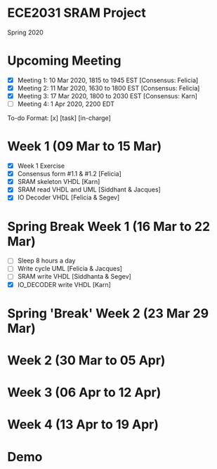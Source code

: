 # ECE2031 SRAM Project
Spring 2020

# Upcoming Meeting
- [x] Meeting 1: 10 Mar 2020, 1815 to 1945 EST [Consensus: Felicia]
- [x] Meeting 2: 11 Mar 2020, 1630 to 1800 EST [Consensus: Felicia]
- [x] Meeting 3: 17 Mar 2020, 1800 to 2030 EST [Consensus: Karn]
- [ ] Meeting 4: 1 Apr 2020, 2200 EDT

To-do Format: [x] [task] [in-charge] 
# Week 1 (09 Mar to 15 Mar)
- [x] Week 1 Exercise 
- [x] Consensus form #1.1 & #1.2 [Felicia]
- [x] SRAM skeleton VHDL [Karn]
- [x] SRAM read VHDL and UML [Siddhant & Jacques]
- [x] IO Decoder VHDL [Felicia & Segev]

# Spring Break Week 1 (16 Mar to 22 Mar)
- [ ] Sleep 8 hours a day
- [ ] Write cycle UML [Felicia & Jacques]
- [ ] SRAM write VHDL [Siddhanta & Segev]
- [x] IO_DECODER write VHDL [Karn]

# Spring 'Break' Week 2 (23 Mar 29 Mar)

# Week 2 (30 Mar to 05 Apr)

# Week 3 (06 Apr to 12 Apr)

# Week 4 (13 Apr to 19 Apr)

# Demo
